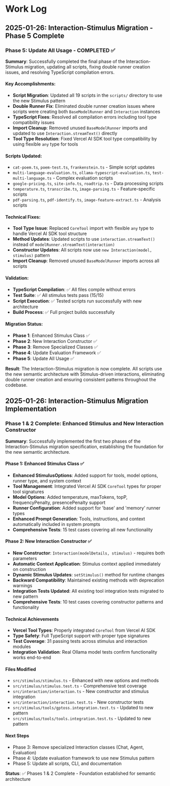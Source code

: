 # Work Log

## 2025-01-26: Interaction-Stimulus Migration - Phase 5 Complete

### Phase 5: Update All Usage - COMPLETED ✅

**Summary**: Successfully completed the final phase of the Interaction-Stimulus migration, updating all scripts, fixing double runner creation issues, and resolving TypeScript compilation errors.

#### Key Accomplishments:
- **Script Migration**: Updated all 19 scripts in the `scripts/` directory to use the new Stimulus pattern
- **Double Runner Fix**: Eliminated double runner creation issues where scripts were creating both `BaseModelRunner` and `Interaction` instances
- **TypeScript Fixes**: Resolved all compilation errors including tool type compatibility issues
- **Import Cleanup**: Removed unused `BaseModelRunner` imports and updated to use `Interaction.streamText()` directly
- **Tool Type Resolution**: Fixed Vercel AI SDK tool type compatibility by using flexible `any` type for tools

#### Scripts Updated:
- `cat-poem.ts`, `poem-test.ts`, `frankenstein.ts` - Simple script updates
- `multi-language-evaluation.ts`, `ollama-typescript-evaluation.ts`, `test-multi-language.ts` - Complex evaluation scripts
- `google-pricing.ts`, `site-info.ts`, `roadtrip.ts` - Data processing scripts
- `temperature.ts`, `transcribe.ts`, `image-parsing.ts` - Feature-specific scripts
- `pdf-parsing.ts`, `pdf-identify.ts`, `image-feature-extract.ts` - Analysis scripts

#### Technical Fixes:
- **Tool Type Issue**: Replaced `CoreTool` import with flexible `any` type to handle Vercel AI SDK tool structure
- **Method Updates**: Updated scripts to use `interaction.streamText()` instead of `modelRunner.streamText(interaction)`
- **Constructor Updates**: All scripts now use `new Interaction(model, stimulus)` pattern
- **Import Cleanup**: Removed unused `BaseModelRunner` imports across all scripts

#### Validation:
- **TypeScript Compilation**: ✅ All files compile without errors
- **Test Suite**: ✅ All stimulus tests pass (15/15)
- **Script Execution**: ✅ Tested scripts run successfully with new architecture
- **Build Process**: ✅ Full project builds successfully

#### Migration Status:
- **Phase 1**: Enhanced Stimulus Class ✅
- **Phase 2**: New Interaction Constructor ✅  
- **Phase 3**: Remove Specialized Classes ✅
- **Phase 4**: Update Evaluation Framework ✅
- **Phase 5**: Update All Usage ✅

**Result**: The Interaction-Stimulus migration is now complete. All scripts use the new semantic architecture with Stimulus-driven interactions, eliminating double runner creation and ensuring consistent patterns throughout the codebase.

## 2025-01-26: Interaction-Stimulus Migration Implementation

### Phase 1 & 2 Complete: Enhanced Stimulus and New Interaction Constructor

**Summary**: Successfully implemented the first two phases of the Interaction-Stimulus migration specification, establishing the foundation for the new semantic architecture.

#### Phase 1: Enhanced Stimulus Class ✅
- **Enhanced StimulusOptions**: Added support for tools, model options, runner type, and system context
- **Tool Management**: Integrated Vercel AI SDK `CoreTool` types for proper tool signatures
- **Model Options**: Added temperature, maxTokens, topP, frequencyPenalty, presencePenalty support
- **Runner Configuration**: Added support for 'base' and 'memory' runner types
- **Enhanced Prompt Generation**: Tools, instructions, and context automatically included in system prompts
- **Comprehensive Tests**: 15 test cases covering all new functionality

#### Phase 2: New Interaction Constructor ✅
- **New Constructor**: `Interaction(modelDetails, stimulus)` - requires both parameters
- **Automatic Context Application**: Stimulus context applied immediately on construction
- **Dynamic Stimulus Updates**: `setStimulus()` method for runtime changes
- **Backward Compatibility**: Maintained existing methods with deprecation warnings
- **Integration Tests Updated**: All existing tool integration tests migrated to new pattern
- **Comprehensive Tests**: 10 test cases covering constructor patterns and functionality

#### Technical Achievements
- **Vercel Tool Types**: Properly integrated `CoreTool` from Vercel AI SDK
- **Type Safety**: Full TypeScript support with proper type signatures
- **Test Coverage**: 31 passing tests across stimulus and interaction modules
- **Integration Validation**: Real Ollama model tests confirm functionality works end-to-end

#### Files Modified
- `src/stimulus/stimulus.ts` - Enhanced with new options and methods
- `src/stimulus/stimulus.test.ts` - Comprehensive test coverage
- `src/interaction/interaction.ts` - New constructor and stimulus integration
- `src/interaction/interaction.test.ts` - New constructor tests
- `src/stimulus/tools/gptoss.integration.test.ts` - Updated to new pattern
- `src/stimulus/tools/tools.integration.test.ts` - Updated to new pattern

#### Next Steps
- Phase 3: Remove specialized Interaction classes (Chat, Agent, Evaluation)
- Phase 4: Update evaluation framework to use new Stimulus pattern
- Phase 5: Update all scripts, CLI, and documentation

**Status**: ✅ Phases 1 & 2 Complete - Foundation established for semantic architecture
